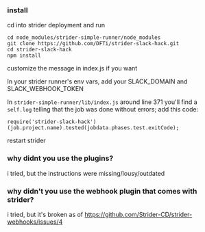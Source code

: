 ### install

cd into strider deployment and run
```
cd node_modules/strider-simple-runner/node_modules
git clone https://github.com/DFTi/strider-slack-hack.git
cd strider-slack-hack
npm install
```

customize the message in index.js if you want

In your strider runner's env vars, add your SLACK_DOMAIN and SLACK_WEBHOOK_TOKEN

In `strider-simple-runner/lib/index.js` around line 371 you'll find a `self.log` telling that the job was done without errors; add this code:

```
require('strider-slack-hack')(job.project.name).tested(jobdata.phases.test.exitCode);
```

restart strider

### why didnt you use the plugins?
i tried, but the instructions were missing/lousy/outdated

### why didn't you use the webhook plugin that comes with strider?
i tried, but it's broken as of https://github.com/Strider-CD/strider-webhooks/issues/4

